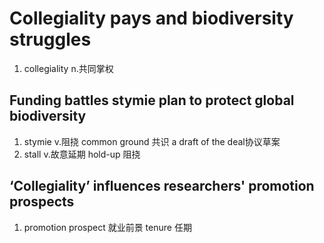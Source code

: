 # Collegiality pays and biodiversity struggles
1. collegiality n.共同掌权
## Funding battles stymie plan to protect global biodiversity
1. stymie v.阻挠 common ground 共识 a draft of the deal协议草案
2. stall v.故意延期 hold-up 阻挠
## ‘Collegiality’ influences researchers' promotion prospects
1. promotion prospect 就业前景 tenure 任期